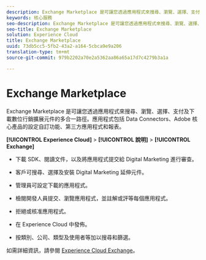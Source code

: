 ```yaml
---
description: Exchange Marketplace 是可讓您透過應用程式來搜尋、瀏覽、選擇、支付及下載數位行銷擴展元件的多合一路徑。應用程式包括 Data Connectors、Adobe 核心產品的設定自訂功能、第三方應用程式和報表。
keywords: 核心服務
seo-description: Exchange Marketplace 是可讓您透過應用程式來搜尋、瀏覽、選擇、支付及下載數位行銷擴展元件的多合一路徑。應用程式包括 Data Connectors、Adobe 核心產品的設定自訂功能、第三方應用程式和報表。
seo-title: Exchange Marketplace
solution: Experience Cloud
title: Exchange Marketplace
uuid: 73db5cc5-5fb2-43a2-a164-5cbca9e9a206
translation-type: tm+mt
source-git-commit: 979b2202a70e2a5362aa86a65a17d7c4279b3a1a

---
```



# Exchange Marketplace

Exchange Marketplace 是可讓您透過應用程式來搜尋、瀏覽、選擇、支付及下載數位行銷擴展元件的多合一路徑。應用程式包括 Data Connectors、Adobe 核心產品的設定自訂功能、第三方應用程式和報表。

**[!UICONTROL Experience Cloud]** &gt; **[!UICONTROL 說明]** &gt; **[!UICONTROL Exchange]**

<!-- <p>https://wiki.corp.adobe.com/display/marketingcloud/Marketing+Cloud+Exchange </p> 
<p>https://wiki.corp.adobe.com/display/marketingcloud/Marketplace+Implementation#MarketplaceImplementation-Anonymousvsauthenticatedexperience </p> -->

* 下載 SDK、閱讀文件，以及將應用程式提交給 Digital Marketing 進行審查。

* 客戶可搜尋、選擇及安裝 Digital Marketing 延伸元件。

* 管理員可設定下載的應用程式。

* 檢閱開發人員提交、瀏覽應用程式，並註解或評等每個應用程式。

* 拒絕或核准應用程式。

* 在 Experience Cloud 中發佈。

* 按類別、公司、類型及使用者等加以搜尋和篩選。

如需詳細資訊，請參閱 [Experience Cloud Exchange](https://marketing.adobe.com/exchange)。

